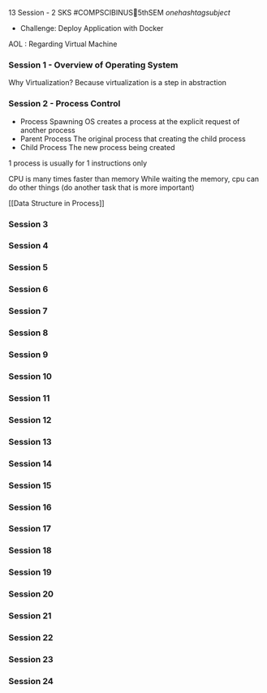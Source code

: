 13 Session - 2 SKS
#COMPSCIBINUS🏫5thSEM *onehashtagsubject*

- Challenge: Deploy Application with Docker

AOL : Regarding Virtual Machine
### Session 1 - Overview of Operating System
Why Virtualization?
Because virtualization is a step in abstraction



### Session 2 - Process Control
- Process Spawning
  OS creates a process at the explicit request of another process
- Parent Process
  The original process that creating the child process
- Child Process
  The new process being created

1 process is usually for 1 instructions only

CPU is many times faster than memory
While waiting the memory, cpu can do other things (do another task that is more important)

[[Data Structure in Process]]


### Session 3
### Session 4
### Session 5
### Session 6
### Session 7
### Session 8
### Session 9
### Session 10
### Session 11
### Session 12
### Session 13
### Session 14
### Session 15
### Session 16
### Session 17
### Session 18
### Session 19
### Session 20
### Session 21
### Session 22
### Session 23
### Session 24
